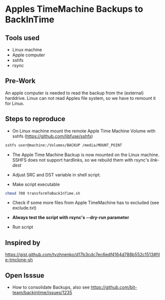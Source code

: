 # Apples TimeMachine Backups to BackInTime

## Tools used
* Linux machine
* Apple computer
* sshfs
* rsync

## Pre-Work
An apple computer is needed to read the backup from the (external) harddrive.
Linux can not read Apples file system, so we have to remount it for Linux.

## Steps to reproduce

* On Linux machine mount the remote Apple Time Machine Volume with sshfs (https://github.com/libfuse/sshfs)
```bash
sshfs user@machine:/Volumes/BACKUP /media/MOUNT_POINT
```
* The Apple Time Machine Backup is now mounted on the Linux machine. SSHFS does not support hardlinks, so we rebuild them with rsync's *link-dest*

* Adjust SRC and DST variable in shell script.

* Make script executable
```bash
chmod 700 transformToBackInTime.sh
``` 

* Check if some more files from Apple TimeMachine has to excluded (see exclude.txt)

* **Always test the script with rsync's --dry-run parameter**

* Run script

## Inspired by
https://gist.github.com/tyzhnenko/d17b3cdc7ec6edf4164d788b552c1513#file-tmclone-sh

## Open Isssue
* How to consolidate Backups, also see https://github.com/bit-team/backintime/issues/1235
